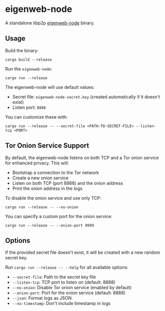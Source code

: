 # eigenweb-node

A standalone libp2p [eigenweb-node](https://github.com/libp2p/specs/tree/master/rendezvous) binary.

## Usage

Build the binary:

```
cargo build --release
```

Run the `eigenweb-node`:

```
cargo run --release
```

The eigenweb-node will use default values:

- Secret file: `eigenweb-node-secret.key` (created automatically if it doesn't exist)
- Listen port: `8888`

You can customize these with:

```
cargo run --release -- --secret-file <PATH-TO-SECRET-FILE> --listen-tcp <PORT>
```

## Tor Onion Service Support

By default, the eigenweb-node listens on both TCP and a Tor onion service for enhanced privacy. This will:

- Bootstrap a connection to the Tor network
- Create a new onion service
- Listen on both TCP (port 8888) and the onion address
- Print the onion address in the logs

To disable the onion service and use only TCP:

```
cargo run --release -- --no-onion
```

You can specify a custom port for the onion service:

```
cargo run --release -- --onion-port 9999
```

## Options

If the provided secret file doesn't exist, it will be created with a new random secret key.

Run `cargo run --release -- --help` for all available options:

- `--secret-file`: Path to the secret key file
- `--listen-tcp`: TCP port to listen on (default: 8888)
- `--no-onion`: Disable Tor onion service (enabled by default)
- `--onion-port`: Port for the onion service (default: 8888)
- `--json`: Format logs as JSON
- `--no-timestamp`: Don't include timestamp in logs
